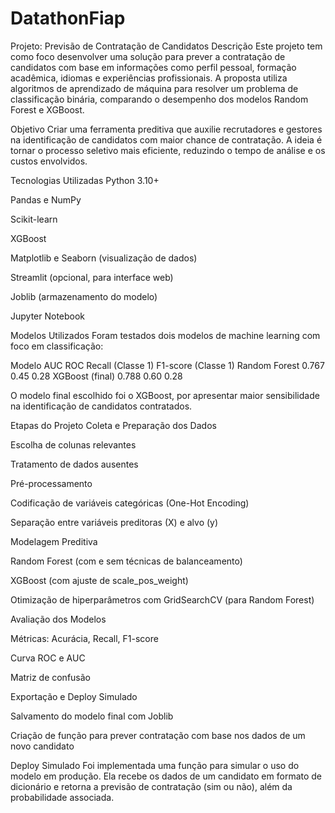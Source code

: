 # DatathonFiap
Projeto: Previsão de Contratação de Candidatos
Descrição
Este projeto tem como foco desenvolver uma solução para prever a contratação de candidatos com base em informações como perfil pessoal, formação acadêmica, idiomas e experiências profissionais. A proposta utiliza algoritmos de aprendizado de máquina para resolver um problema de classificação binária, comparando o desempenho dos modelos Random Forest e XGBoost.

Objetivo
Criar uma ferramenta preditiva que auxilie recrutadores e gestores na identificação de candidatos com maior chance de contratação. A ideia é tornar o processo seletivo mais eficiente, reduzindo o tempo de análise e os custos envolvidos.

Tecnologias Utilizadas
Python 3.10+

Pandas e NumPy

Scikit-learn

XGBoost

Matplotlib e Seaborn (visualização de dados)

Streamlit (opcional, para interface web)

Joblib (armazenamento do modelo)

Jupyter Notebook

Modelos Utilizados
Foram testados dois modelos de machine learning com foco em classificação:

Modelo	AUC ROC	Recall (Classe 1)	F1-score (Classe 1)
Random Forest	0.767	0.45	0.28
XGBoost (final)	0.788	0.60	0.28

O modelo final escolhido foi o XGBoost, por apresentar maior sensibilidade na identificação de candidatos contratados.

Etapas do Projeto
Coleta e Preparação dos Dados

Escolha de colunas relevantes

Tratamento de dados ausentes

Pré-processamento

Codificação de variáveis categóricas (One-Hot Encoding)

Separação entre variáveis preditoras (X) e alvo (y)

Modelagem Preditiva

Random Forest (com e sem técnicas de balanceamento)

XGBoost (com ajuste de scale_pos_weight)

Otimização de hiperparâmetros com GridSearchCV (para Random Forest)

Avaliação dos Modelos

Métricas: Acurácia, Recall, F1-score

Curva ROC e AUC

Matriz de confusão

Exportação e Deploy Simulado

Salvamento do modelo final com Joblib

Criação de função para prever contratação com base nos dados de um novo candidato

Deploy Simulado
Foi implementada uma função para simular o uso do modelo em produção. Ela recebe os dados de um candidato em formato de dicionário e retorna a previsão de contratação (sim ou não), além da probabilidade associada.
